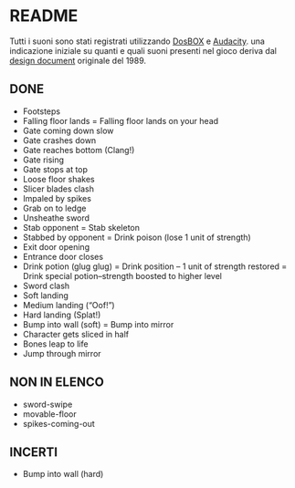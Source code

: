 # README

Tutti i suoni sono stati registrati utilizzando [DosBOX](https://www.dosbox.com/) e [Audacity](https://www.audacityteam.org/).
una indicazione iniziale su quanti e quali suoni presenti nel gioco deriva dal [design document](http://www.jordanmechner.com/downloads/popsource.pdf) originale del 1989.

## DONE
* Footsteps
* Falling floor lands = Falling floor lands on your head
* Gate coming down slow
* Gate crashes down
* Gate reaches bottom (Clang!)
* Gate rising
* Gate stops at top
* Loose floor shakes
* Slicer blades clash
* Impaled by spikes
* Grab on to ledge
* Unsheathe sword
* Stab opponent = Stab skeleton
* Stabbed by opponent = Drink poison (lose 1 unit of strength)
* Exit door opening
* Entrance door closes
* Drink potion (glug glug) = Drink position – 1 unit of strength restored = Drink special potion–strength boosted to higher level
* Sword clash
* Soft landing
* Medium landing (“Oof!”)
* Hard landing (Splat!)
* Bump into wall (soft) = Bump into mirror
* Character gets sliced in half
* Bones leap to life
* Jump through mirror

## NON IN ELENCO
* sword-swipe
* movable-floor
* spikes-coming-out

## INCERTI
* Bump into wall (hard)


